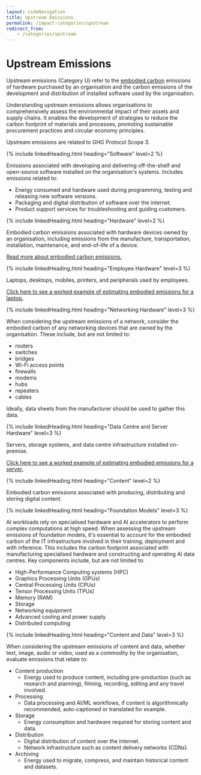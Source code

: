 ```yaml
---
layout: sideNavigation
title: Upstream Emissions
permalink: /impact-categories/upstream
redirect_from:
    - /categories/upstream  
---
```


# Upstream Emissions

Upstream emissions (Category U) refer to the [embodied carbon](/resources/glossary#embodied-carbon) emissions of hardware purchased by an organisation and the carbon emissions of the development and distribution of installed software used by the organisation.

Understanding upstream emissions allows organisations to comprehensively assess the environmental impact of their assets and supply chains. It enables the development of strategies to reduce the carbon footprint of materials and processes, promoting sustainable procurement practices and circular economy principles.

Upstream emissions are related to GHG Protocol Scope 3.

{% include linkedHeading.html heading="Software" level=2 %}

Emissions associated with developing and delivering off-the-shelf and open-source software installed on the organisation's systems. Includes emissions related to:

- Energy consumed and hardware used during programming, testing and releasing new software versions.
- Packaging and digital distribution of software over the internet.
- Product support services for troubleshooting and guiding customers.

{% include linkedHeading.html heading="Hardware" level=2 %}

Embodied carbon emissions associated with hardware devices owned by an organisation, including emissions from the manufacture, transportation, installation, maintenance, and end-of-life of a device.

[Read more about embodied carbon emissions.](/technology-categories/lifecycle/embodied)

{% include linkedHeading.html heading="Employee Hardware" level=3 %} 

Laptops, desktops, mobiles, printers, and peripherals used by employees. 

[Click here to see a worked example of estimating embodied emissions for a laptop.](/technology-categories/lifecycle/example/employee#embodied-carbon-emissions)

{% include linkedHeading.html heading="Networking Hardware" level=3 %} 

When considering the upstream emissions of a network, consider the embodied carbon of any networking devices that are owned by the organisation. These include, but are not limited to:
- routers
- switches
- bridges
- Wi-Fi access points
- firewalls
- modems
- hubs
- repeaters
- cables

Ideally, data sheets from the manufacturer should be used to gather this data.

{% include linkedHeading.html heading="Data Centre and Server Hardware" level=3 %} 

Servers, storage systems, and data centre infrastructure installed on-premise.

[Click here to see a worked example of estimating embodied emissions for a server.](/technology-categories/lifecycle/example/server#embodied-carbon-emissions)

{% include linkedHeading.html heading="Content" level=2 %}

Embodied carbon emissions associated with producing, distributing and storing digital content.

{% include linkedHeading.html heading="Foundation Models" level=3 %} 

AI workloads rely on specialised hardware and AI accelerators to perform complex computations at high speed. 
When assessing the upstream emissions of foundation models, it's essential to account for the embodied carbon of the IT infrastructure involved in their training, deployment and with inference. This includes the carbon footprint associated with manufacturing specialised hardware and constructing and operating AI data centres. Key components include, but are not limited to:
- High-Performance Computing systems (HPC)
- Graphics Processing Units (GPUs) 
- Central Processing Units (CPUs) 
- Tensor Processing Units (TPUs) 
- Memory (RAM) 
- Storage  
- Networking equipment
- Advanced cooling and power supply 
- Distributed computing 

{% include linkedHeading.html heading="Content and Data" level=3 %} 

When considering the upstream emissions of content and data, whether text, image, audio or video, used as a commodity by the organisation, evaluate emissions that relate to: 

- Content production
    - Energy used to produce content, including pre-production (such as research and planning), filming, recording, editing and any travel involved.
- Processing
    - Data processing and AI/ML workflows, if content is algorithmically recommended, auto-captioned or translated for example.
- Storage
    - Energy consumption and hardware required for storing content and data.
- Distribution
    - Digital distribution of content over the internet.     
    - Network infrastructure such as content delivery networks (CDNs).
- Archiving
    - Energy used to migrate, compress, and maintain historical content and datasets.



